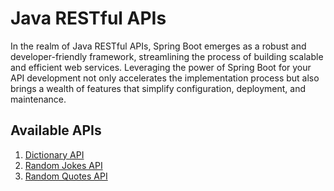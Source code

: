 # Java RESTful APIs

In the realm of Java RESTful APIs, Spring Boot emerges as a robust and developer-friendly framework, streamlining the process of building scalable and efficient web services. Leveraging the power of Spring Boot for your API development not only accelerates the implementation process but also brings a wealth of features that simplify configuration, deployment, and maintenance.

## Available APIs

1. [Dictionary API](https://github.com/cyrixninja/REST-API-Library/tree/main/Java/Dictionary%20API)
2. [Random Jokes API](https://github.com/cyrixninja/REST-API-Library/tree/main/Java/Random%20Jokes%20API)
3. [Random Quotes API](https://github.com/cyrixninja/REST-API-Library/tree/main/Java/Random%20Quotes%20API)